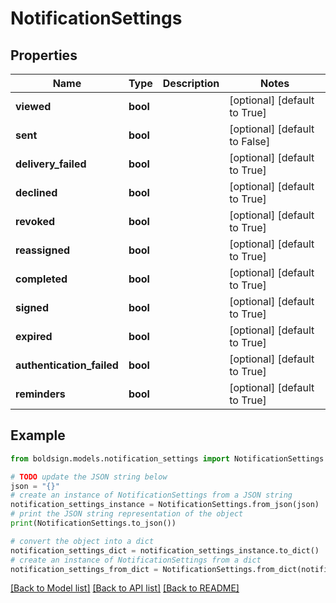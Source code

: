 # NotificationSettings


## Properties

Name | Type | Description | Notes
------------ | ------------- | ------------- | -------------
**viewed** | **bool** |  | [optional] [default to True]
**sent** | **bool** |  | [optional] [default to False]
**delivery_failed** | **bool** |  | [optional] [default to True]
**declined** | **bool** |  | [optional] [default to True]
**revoked** | **bool** |  | [optional] [default to True]
**reassigned** | **bool** |  | [optional] [default to True]
**completed** | **bool** |  | [optional] [default to True]
**signed** | **bool** |  | [optional] [default to True]
**expired** | **bool** |  | [optional] [default to True]
**authentication_failed** | **bool** |  | [optional] [default to True]
**reminders** | **bool** |  | [optional] [default to True]

## Example

```python
from boldsign.models.notification_settings import NotificationSettings

# TODO update the JSON string below
json = "{}"
# create an instance of NotificationSettings from a JSON string
notification_settings_instance = NotificationSettings.from_json(json)
# print the JSON string representation of the object
print(NotificationSettings.to_json())

# convert the object into a dict
notification_settings_dict = notification_settings_instance.to_dict()
# create an instance of NotificationSettings from a dict
notification_settings_from_dict = NotificationSettings.from_dict(notification_settings_dict)
```
[[Back to Model list]](../README.md#documentation-for-models) [[Back to API list]](../README.md#documentation-for-api-endpoints) [[Back to README]](../README.md)


